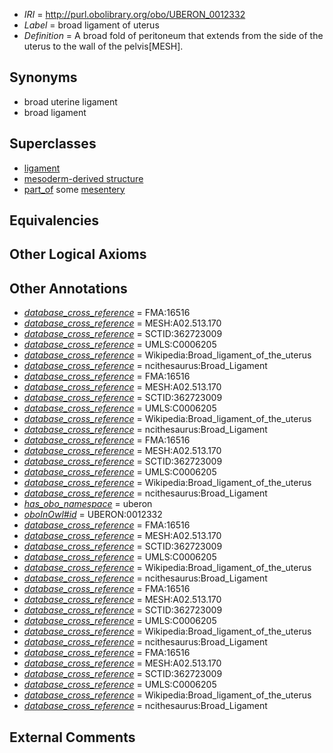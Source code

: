  * *IRI* = http://purl.obolibrary.org/obo/UBERON_0012332
 * *Label* = broad ligament of uterus
 * *Definition* = A broad fold of peritoneum that extends from the side of the uterus to the wall of the pelvis[MESH].

## Synonyms

 * broad uterine ligament
 * broad ligament

## Superclasses

 * [ligament](../../UBERON/11/UBERON_0000211.md)
 * [mesoderm-derived structure](../../UBERON/20/UBERON_0004120.md)
 * [part_of](../../BFO/50/BFO_0000050.md) some [mesentery](../../UBERON/95/UBERON_0002095.md)

## Equivalencies


## Other Logical Axioms


## Other Annotations

 * *[database_cross_reference](../../ef/oboInOwl#hasDbXref.md)* = FMA:16516
 * *[database_cross_reference](../../ef/oboInOwl#hasDbXref.md)* = MESH:A02.513.170
 * *[database_cross_reference](../../ef/oboInOwl#hasDbXref.md)* = SCTID:362723009
 * *[database_cross_reference](../../ef/oboInOwl#hasDbXref.md)* = UMLS:C0006205
 * *[database_cross_reference](../../ef/oboInOwl#hasDbXref.md)* = Wikipedia:Broad_ligament_of_the_uterus
 * *[database_cross_reference](../../ef/oboInOwl#hasDbXref.md)* = ncithesaurus:Broad_Ligament
 * *[database_cross_reference](../../ef/oboInOwl#hasDbXref.md)* = FMA:16516
 * *[database_cross_reference](../../ef/oboInOwl#hasDbXref.md)* = MESH:A02.513.170
 * *[database_cross_reference](../../ef/oboInOwl#hasDbXref.md)* = SCTID:362723009
 * *[database_cross_reference](../../ef/oboInOwl#hasDbXref.md)* = UMLS:C0006205
 * *[database_cross_reference](../../ef/oboInOwl#hasDbXref.md)* = Wikipedia:Broad_ligament_of_the_uterus
 * *[database_cross_reference](../../ef/oboInOwl#hasDbXref.md)* = ncithesaurus:Broad_Ligament
 * *[database_cross_reference](../../ef/oboInOwl#hasDbXref.md)* = FMA:16516
 * *[database_cross_reference](../../ef/oboInOwl#hasDbXref.md)* = MESH:A02.513.170
 * *[database_cross_reference](../../ef/oboInOwl#hasDbXref.md)* = SCTID:362723009
 * *[database_cross_reference](../../ef/oboInOwl#hasDbXref.md)* = UMLS:C0006205
 * *[database_cross_reference](../../ef/oboInOwl#hasDbXref.md)* = Wikipedia:Broad_ligament_of_the_uterus
 * *[database_cross_reference](../../ef/oboInOwl#hasDbXref.md)* = ncithesaurus:Broad_Ligament
 * *[has_obo_namespace](../../ce/oboInOwl#hasOBONamespace.md)* = uberon
 * *[oboInOwl#id](../../id/oboInOwl#id.md)* = UBERON:0012332
 * *[database_cross_reference](../../ef/oboInOwl#hasDbXref.md)* = FMA:16516
 * *[database_cross_reference](../../ef/oboInOwl#hasDbXref.md)* = MESH:A02.513.170
 * *[database_cross_reference](../../ef/oboInOwl#hasDbXref.md)* = SCTID:362723009
 * *[database_cross_reference](../../ef/oboInOwl#hasDbXref.md)* = UMLS:C0006205
 * *[database_cross_reference](../../ef/oboInOwl#hasDbXref.md)* = Wikipedia:Broad_ligament_of_the_uterus
 * *[database_cross_reference](../../ef/oboInOwl#hasDbXref.md)* = ncithesaurus:Broad_Ligament
 * *[database_cross_reference](../../ef/oboInOwl#hasDbXref.md)* = FMA:16516
 * *[database_cross_reference](../../ef/oboInOwl#hasDbXref.md)* = MESH:A02.513.170
 * *[database_cross_reference](../../ef/oboInOwl#hasDbXref.md)* = SCTID:362723009
 * *[database_cross_reference](../../ef/oboInOwl#hasDbXref.md)* = UMLS:C0006205
 * *[database_cross_reference](../../ef/oboInOwl#hasDbXref.md)* = Wikipedia:Broad_ligament_of_the_uterus
 * *[database_cross_reference](../../ef/oboInOwl#hasDbXref.md)* = ncithesaurus:Broad_Ligament
 * *[database_cross_reference](../../ef/oboInOwl#hasDbXref.md)* = FMA:16516
 * *[database_cross_reference](../../ef/oboInOwl#hasDbXref.md)* = MESH:A02.513.170
 * *[database_cross_reference](../../ef/oboInOwl#hasDbXref.md)* = SCTID:362723009
 * *[database_cross_reference](../../ef/oboInOwl#hasDbXref.md)* = UMLS:C0006205
 * *[database_cross_reference](../../ef/oboInOwl#hasDbXref.md)* = Wikipedia:Broad_ligament_of_the_uterus
 * *[database_cross_reference](../../ef/oboInOwl#hasDbXref.md)* = ncithesaurus:Broad_Ligament

## External Comments

